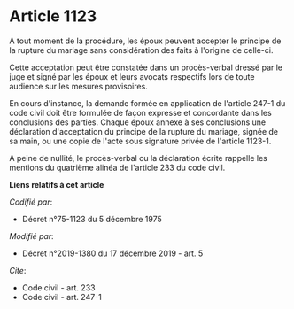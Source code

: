 # Article 1123

A tout moment de la procédure, les époux peuvent accepter le principe de la rupture du mariage sans considération des faits à
l'origine de celle-ci.

Cette acceptation peut être constatée dans un procès-verbal dressé par le juge et signé par les époux et leurs avocats
respectifs lors de toute audience sur les mesures provisoires.

En cours d'instance, la demande formée en application de l'article 247-1 du code civil doit être formulée de façon expresse
et concordante dans les conclusions des parties. Chaque époux annexe à ses conclusions une déclaration d'acceptation du
principe de la rupture du mariage, signée de sa main, ou une copie de l'acte sous signature privée de l'article 1123-1.

A peine de nullité, le procès-verbal ou la déclaration écrite rappelle les mentions du quatrième alinéa de l'article 233 du
code civil.

**Liens relatifs à cet article**

_Codifié par_:

  - Décret n°75-1123 du 5 décembre 1975

_Modifié par_:

  - Décret n°2019-1380 du 17 décembre 2019 - art. 5

_Cite_:

  - Code civil - art. 233
  - Code civil - art. 247-1
